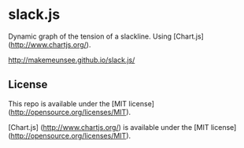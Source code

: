 slack.js
========

Dynamic graph of the tension of a slackline. Using [Chart.js] (http://www.chartjs.org/).

http://makemeunsee.github.io/slack.js/


License
-------
This repo is available under the [MIT license] (http://opensource.org/licenses/MIT).

[Chart.js] (http://www.chartjs.org/) is available under the [MIT license] (http://opensource.org/licenses/MIT).
